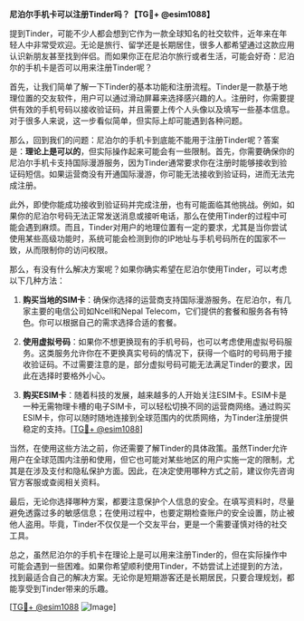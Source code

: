**尼泊尔手机卡可以注册Tinder吗？【TG💪+ @esim1088】**

提到Tinder，可能不少人都会想到它作为一款全球知名的社交软件，近年来在年轻人中非常受欢迎。无论是旅行、留学还是长期居住，很多人都希望通过这款应用认识新朋友甚至找到伴侣。而如果你正在尼泊尔旅行或者生活，可能会好奇：尼泊尔的手机卡是否可以用来注册Tinder呢？

首先，让我们简单了解一下Tinder的基本功能和注册流程。Tinder是一款基于地理位置的交友软件，用户可以通过滑动屏幕来选择感兴趣的人。注册时，你需要提供有效的手机号码以接收验证码，并且需要上传个人头像以及填写一些基本信息。对于很多人来说，这一步看似简单，但实际上却可能遇到各种问题。

那么，回到我们的问题：尼泊尔的手机卡到底能不能用于注册Tinder呢？答案是：**理论上是可以的**，但实际操作起来可能会有一些限制。首先，你需要确保你的尼泊尔手机卡支持国际漫游服务，因为Tinder通常要求你在注册时能够接收到验证码短信。如果运营商没有开通国际漫游，你可能无法接收到验证码，进而无法完成注册。

此外，即使你能成功接收到验证码并完成注册，也有可能面临其他挑战。例如，如果你的尼泊尔号码无法正常发送消息或接听电话，那么在使用Tinder的过程中可能会遇到麻烦。而且，Tinder对用户的地理位置有一定的要求，尤其是当你尝试使用某些高级功能时，系统可能会检测到你的IP地址与手机号码所在的国家不一致，从而限制你的访问权限。

那么，有没有什么解决方案呢？如果你确实希望在尼泊尔使用Tinder，可以考虑以下几种方法：

1. **购买当地的SIM卡**：确保你选择的运营商支持国际漫游服务。在尼泊尔，有几家主要的电信公司如Ncell和Nepal Telecom，它们提供的套餐和服务各有特色。你可以根据自己的需求选择合适的套餐。

2. **使用虚拟号码**：如果你不想更换现有的手机号码，也可以考虑使用虚拟号码服务。这类服务允许你在不更换真实号码的情况下，获得一个临时的号码用于接收验证码。不过需要注意的是，部分虚拟号码可能无法满足Tinder的要求，因此在选择时要格外小心。

3. **购买ESIM卡**：随着科技的发展，越来越多的人开始关注ESIM卡。ESIM卡是一种无需物理卡槽的电子SIM卡，可以轻松切换不同的运营商网络。通过购买ESIM卡，你可以随时随地连接到全球范围内的优质网络，为Tinder注册提供稳定的支持。[[TG💪+ @esim1088](https://t.me/s/esim1088)]

当然，在使用这些方法之前，你还需要了解Tinder的具体政策。虽然Tinder允许用户在全球范围内注册和使用，但它也可能对某些地区的用户实施一定的限制，尤其是在涉及支付和隐私保护方面。因此，在决定使用哪种方式之前，建议你先咨询官方客服或查阅相关资料。

最后，无论你选择哪种方案，都要注意保护个人信息的安全。在填写资料时，尽量避免透露过多的敏感信息；在使用过程中，也要定期检查账户的安全设置，防止被他人盗用。毕竟，Tinder不仅仅是一个交友平台，更是一个需要谨慎对待的社交工具。

总之，虽然尼泊尔的手机卡在理论上是可以用来注册Tinder的，但在实际操作中可能会遇到一些困难。如果你希望顺利使用Tinder，不妨尝试上述提到的方法，找到最适合自己的解决方案。无论你是短期游客还是长期居民，只要合理规划，都能享受到Tinder带来的乐趣。

[[TG💪+ @esim1088](https://t.me/s/esim1088) ![Image](https://i.postimg.cc/4NQfJmqS/Snipaste-2025-05-13-00-14-12.png)]